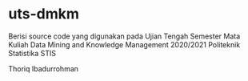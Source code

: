 # uts-dmkm
Berisi source code yang digunakan pada Ujian Tengah Semester Mata Kuliah Data Mining and Knowledge Management 2020/2021 Politeknik Statistika STIS

Thoriq Ibadurrohman
